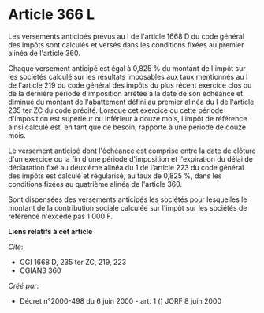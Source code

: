 # Article 366 L

Les versements anticipés prévus au I de l'article 1668 D du code général des impôts sont calculés et versés dans les
conditions fixées au premier alinéa de l'article 360.

Chaque versement anticipé est égal à 0,825 % du montant de l'impôt sur les sociétés calculé sur les résultats imposables aux
taux mentionnés au I de l'article 219 du code général des impôts du plus récent exercice clos ou de la dernière période
d'imposition arrêtée à la date de son échéance et diminué du montant de l'abattement défini au premier alinéa du I de
l'article 235 ter ZC du code précité. Lorsque cet exercice ou cette période d'imposition est supérieur ou inférieur à douze
mois, l'impôt de référence ainsi calculé est, en tant que de besoin, rapporté à une période de douze mois.

Le versement anticipé dont l'échéance est comprise entre la date de clôture d'un exercice ou la fin d'une période
d'imposition et l'expiration du délai de déclaration fixé au deuxième alinéa du 1 de l'article 223 du code général des impôts
est calculé et régularisé, au taux de 0,825 %, dans les conditions fixées au quatrième alinéa de l'article 360.

Sont dispensées des versements anticipés les sociétés pour lesquelles le montant de la contribution sociale calculée sur
l'impôt sur les sociétés de référence n'excède pas 1 000 F.

**Liens relatifs à cet article**

_Cite_:

  - CGI 1668 D, 235 ter ZC, 219, 223
  - CGIAN3 360

_Créé par_:

  - Décret n°2000-498 du 6 juin 2000 - art. 1 () JORF 8 juin 2000
